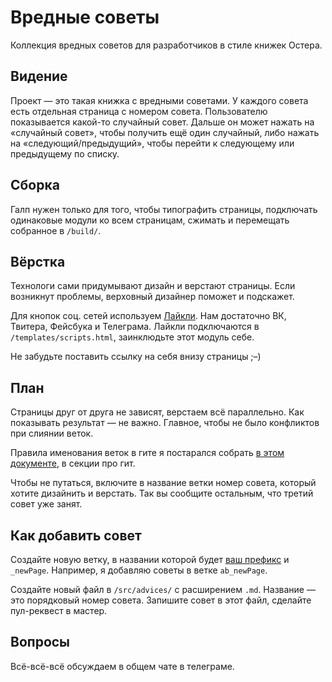 # Вредные советы

Коллекция вредных советов для разработчиков в стиле книжек Остера.


## Видение

Проект — это такая книжка с вредными советами. У каждого совета есть отдельная страница с номером совета. Пользователю показывается какой-то случайный совет. Дальше он может нажать на «случайный совет», чтобы получить ещё один случайный, либо нажать на «следующий/предыдущий», чтобы перейти к следующему или предыдущему по списку.


## Сборка

Галп нужен только для того, чтобы типографить страницы, подключать одинаковые модули ко всем страницам, сжимать и перемещать собранное в `/build/`.


## Вёрстка

Технологи сами придумывают дизайн и верстают страницы. Если возникнут проблемы, верховный дизайнер поможет и подскажет.

Для кнопок соц. сетей используем [Лайкли](http://ilyabirman.ru/projects/likely/). Нам достаточно ВК, Твитера, Фейсбука и Телеграма. Лайкли подключаются в `/templates/scripts.html`, заинклюдьте этот модуль себе. 

Не забудьте поставить ссылку на себя внизу страницы ;–)


## План

Страницы друг от друга не зависят, верстаем всё параллельно. Как показывать результат — не важно. Главное, чтобы не было конфликтов при слиянии веток.

Правила именования веток в гите я постарался собрать [в этом документе](https://docs.google.com/document/d/1fTWSpaNE2EdiVu4FlY95sxAsR52ssh_pQpj5KvVcWFg/edit#heading=h.2p8cceteiisy), в секции про гит.

Чтобы не путаться, включите в название ветки номер совета, который хотите дизайнить и верстать. Так вы сообщите остальным, что третий совет уже занят.


## Как добавить совет

Создайте новую ветку, в названии которой будет [ваш префикс](https://docs.google.com/document/d/1fTWSpaNE2EdiVu4FlY95sxAsR52ssh_pQpj5KvVcWFg/edit#heading=h.2p8cceteiisy) и `_newPage`. Например, я добавляю советы в ветке `ab_newPage`.

Создайте новый файл в `/src/advices/` с расширением `.md`. Название — это порядковый номер совета. Запишите совет в этот файл, сделайте пул-реквест в мастер.


## Вопросы

Всё-всё-всё обсуждаем в общем чате в телеграме.
